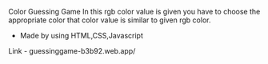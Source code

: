Color Guessing Game 
In this rgb color value is given you have to choose the appropriate color that color value is similar to given rgb color.

- Made by using HTML,CSS,Javascript

Link - guessinggame-b3b92.web.app/
